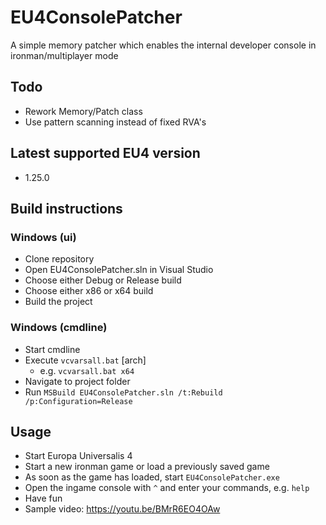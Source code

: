 # EU4ConsolePatcher
A simple memory patcher which enables the internal developer console in ironman/multiplayer mode

## Todo
* Rework Memory/Patch class
* Use pattern scanning instead of fixed RVA's

## Latest supported EU4 version
* 1.25.0

## Build instructions
### Windows (ui)
* Clone repository
* Open EU4ConsolePatcher.sln in Visual Studio
* Choose either Debug or Release build
* Choose either x86 or x64 build
* Build the project
### Windows (cmdline)
* Start cmdline
* Execute `vcvarsall.bat` [arch]
  * e.g. `vcvarsall.bat x64`
* Navigate to project folder
* Run `MSBuild EU4ConsolePatcher.sln /t:Rebuild /p:Configuration=Release`

## Usage
* Start Europa Universalis 4
* Start a new ironman game or load a previously saved game
* As soon as the game has loaded, start `EU4ConsolePatcher.exe`
* Open the ingame console with `^` and enter your commands, e.g. `help`
* Have fun
* Sample video: https://youtu.be/BMrR6EO4OAw
